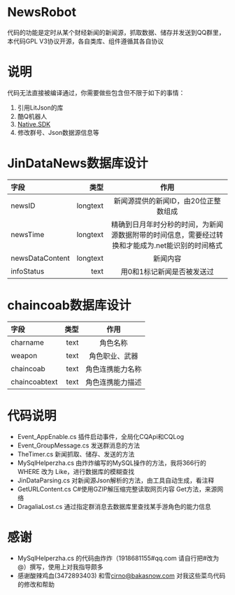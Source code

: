 # NewsRobot
 代码的功能是定时从某个财经新闻的新闻源，抓取数据、储存并发送到QQ群里，本代码GPL V3协议开源，各自类库、组件遵循其各自协议
# 说明
代码无法直接被编译通过，你需要做些包含但不限于如下的事情：
  1. 引用LitJson的库
  2. 酷Q机器人
  3. [Native.SDK](https://native.run/#/)
  4. 修改群号、Json数据源信息等
# JinDataNews数据库设计
| 字段      |    类型 | 作用  |
| :-------- | --------:| :--: |
| newsID  | longtext |新闻源提供的新闻ID，由20位正整数组成|
| newsTime     |   longtext |  精确到日月年时分秒的时间，为新闻源数据附带的时间信息，需要经过转换和才能成为.net能识别的时间格式  |
| newsDataContent      |    longtext | 新闻内容  |
| infoStatus      |    text | 用0和1标记新闻是否被发送过  |
# chaincoab数据库设计
| 字段      |    类型 | 作用  |
| :-------- | --------:| :--: |
| charname| text |角色名称|
| weapon|   text |  角色职业、武器 |
| chaincoab|    text | 角色连携能力名称  |
| chaincoabtext|    text | 角色连携能力描述  |
# 代码说明
* Event_AppEnable.cs 插件启动事件，全局化CQApi和CQLog
* Event_GroupMessage.cs 发送群消息的方法
* TheTimer.cs 新闻抓取、储存、发送的方法
* MySqlHelperzha.cs 由炸炸编写的MySQL操作的方法，我将366行的WHERE 改为 Like，进行数据库的模糊查找
* JinDataParsing.cs 对新闻源Json解析的方法，由工具自动生成，看注释
* GetURLContent.cs C#使用GZIP解压缩完整读取网页内容 Get方法，来源网络
* DragaliaLost.cs 通过指定群消息去数据库里查找某手游角色的能力信息

# 感谢
  * MySqlHelperzha.cs 的代码由炸炸（1918681155#qq.com 请自行把#改为@）撰写，使用上对我指导颇多
  * 感谢酸辣鸡血(3472893403) 和雪<cirno@bakasnow.com> 对我这些菜鸟代码的修改和帮助
